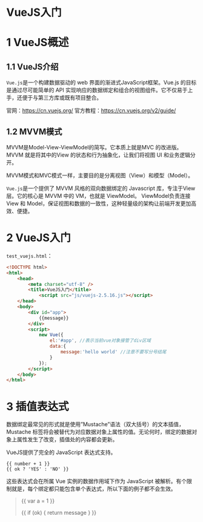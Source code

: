 # VueJS入门

# 1 VueJS概述

## 1.1 VueJS介绍
`Vue.js`是一个构建数据驱动的 web 界面的渐进式JavaScript框架。Vue.js 的目标是通过尽可能简单的 API 实现响应的数据绑定和组合的视图组件。它不仅易于上手，还便于与第三方库或既有项目整合。

官网：https://cn.vuejs.org/		官方教程：https://cn.vuejs.org/v2/guide/

## 1.2 MVVM模式
MVVM是Model-View-ViewModel的简写。它本质上就是MVC 的改进版。MVVM 就是将其中的View 的状态和行为抽象化，让我们将视图 UI 和业务逻辑分开。

MVVM模式和MVC模式一样，主要目的是分离视图（View）和模型（Model）。

`Vue.js`是一个提供了 MVVM 风格的双向数据绑定的 Javascript 库，专注于View 层。它的核心是 MVVM 中的 VM，也就是 ViewModel。 ViewModel负责连接 View 和 Model，保证视图和数据的一致性，这种轻量级的架构让前端开发更加高效、便捷。

# 2 VueJS入门

`test_vuejs.html`：

```html
<!DOCTYPE html>
<html>
    <head>
        <meta charset="utf-8" />
        <title>VueJS入门</title>
            <script src="js/vuejs-2.5.16.js"></script>
    </head>
    <body>
        <div id="app">
        	{{message}}
        </div>
        <script>
            new Vue({
                el:'#app', //表示当前vue对象接管了div区域
                data:{
                	message:'hello world' //注意不要写分号结尾
                }
            });
        </script>
    </body>
</html>
```



# 3 插值表达式

数据绑定最常见的形式就是使用”Mustache”语法（双大括号）的文本插值，Mustache 标签将会被替代为对应数据对象上属性的值。无论何时，绑定的数据对象上属性发生了改变，插值处的内容都会更新。

VueJS提供了完全的 JavaScript 表达式支持。

```vue
{{ number + 1 }}
{{ ok ? 'YES' : 'NO' }}
```

这些表达式会在所属 Vue 实例的数据作用域下作为 JavaScript 被解析。有个限制就是，每个绑定都只能包含单个表达式，所以下面的例子都不会生效。

> <!-- 这是语句，不是表达式 -->
> {{ var a = 1 }}
> <!-- 流控制也不会生效，请使用三元表达式 -->
> {{ if (ok) { return message } }}
